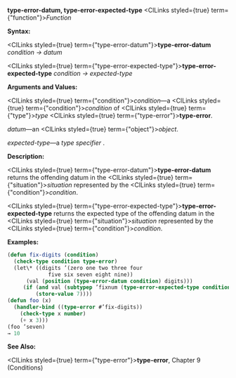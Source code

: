 **type-error-datum, type-error-expected-type** <ClLinks styled={true} term={"function"}><i>Function</i></ClLinks> 



**Syntax:** 



<ClLinks styled={true} term={"type-error-datum"}><b>type-error-datum</b></ClLinks> *condition → datum* 



<ClLinks styled={true} term={"type-error-expected-type"}><b>type-error-expected-type</b></ClLinks> *condition → expected-type* 



**Arguments and Values:** 



<ClLinks styled={true} term={"condition"}><i>condition</i></ClLinks>—a <ClLinks styled={true} term={"condition"}><i>condition</i></ClLinks> of <ClLinks styled={true} term={"type"}><i>type</i></ClLinks> <ClLinks styled={true} term={"type-error"}><b>type-error</b></ClLinks>. 



*datum*—an <ClLinks styled={true} term={"object"}><i>object</i></ClLinks>. 



*expected-type*—a *type specifier* . 



**Description:** 



<ClLinks styled={true} term={"type-error-datum"}><b>type-error-datum</b></ClLinks> returns the offending datum in the <ClLinks styled={true} term={"situation"}><i>situation</i></ClLinks> represented by the <ClLinks styled={true} term={"condition"}><i>condition</i></ClLinks>. 



<ClLinks styled={true} term={"type-error-expected-type"}><b>type-error-expected-type</b></ClLinks> returns the expected type of the offending datum in the <ClLinks styled={true} term={"situation"}><i>situation</i></ClLinks> represented by the <ClLinks styled={true} term={"condition"}><i>condition</i></ClLinks>. 



**Examples:**
```lisp
(defun fix-digits (condition) 
  (check-type condition type-error) 
  (let\* ((digits ’(zero one two three four 
			 five six seven eight nine))  
	  (val (position (type-error-datum condition) digits))) 
	 (if (and val (subtypep ’fixnum (type-error-expected-type condition))) 
	     (store-value 7)))) 
(defun foo (x) 
  (handler-bind ((type-error #’fix-digits)) 
    (check-type x number) 
    (+ x 3))) 
(foo ’seven) 
→ 10 
```
**See Also:** 



<ClLinks styled={true} term={"type-error"}><b>type-error</b></ClLinks>, Chapter 9 (Conditions) 



